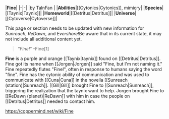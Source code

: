 |**Fine**|
|-|-|
|by  TalnFan |
|**Abilities**|[[Cytonics\|Cytonics]], mimicry|
|**Species**|[[Taynix\|Taynix]]|
|**Homeworld**|[[Detritus\|Detritus]]|
|**Universe**|[[Cytoverse\|Cytoverse]]|

This page or section needs to be updated with new information for *Sunreach*, *ReDawn*, and *Evershore*!Be aware that in its current state, it may not include all additional content yet.

>“*Fine!*”
\-Fine[1]


**Fine** is a purple and orange [[Taynix\|taynix]] found on [[Detritus\|Detritus]].
Fine got its name when [[Jorgen\|Jorgen]] said "Fine, but I'm not naming it." Fine repeatedly flutes "Fine!", often in response to humans saying the word "fine".
Fine has the cytonic ability of communication and was used to communicate with [[Cuna\|Cuna]] in the novella [[Sunreach (station)\|Sunreach]].
[[Gill\|Gill]] brought Fine to [[Sunreach\|Sunreach]], triggering the realization that the taynix want to help.
Jorgen brought Fine to [[ReDawn (planet)\|ReDawn]] with him in case the people on [[Detritus\|Detritus]] needed to contact him.



https://coppermind.net/wiki/Fine